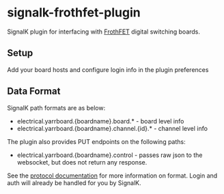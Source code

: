 # signalk-frothfet-plugin

SignalK plugin for interfacing with [FrothFET](https://github.com/hoeken/frothfet) digital switching boards.

## Setup

Add your board hosts and configure login info in the plugin preferences

## Data Format

SignalK path formats are as below:

* electrical.yarrboard.{boardname}.board.* - board level info
* electrical.yarrboard.{boardname}.channel.{id}.* - channel level info

The plugin also provides PUT endpoints on the following paths:

* electrical.yarrboard.{boardname}.control - passes raw json to the websocket, but does not return any response.

See the <a href="https://github.com/hoeken/yarrboard#protocol">protocol documentation</a> for more information on format.  Login and auth will already be handled for you by SignalK.
